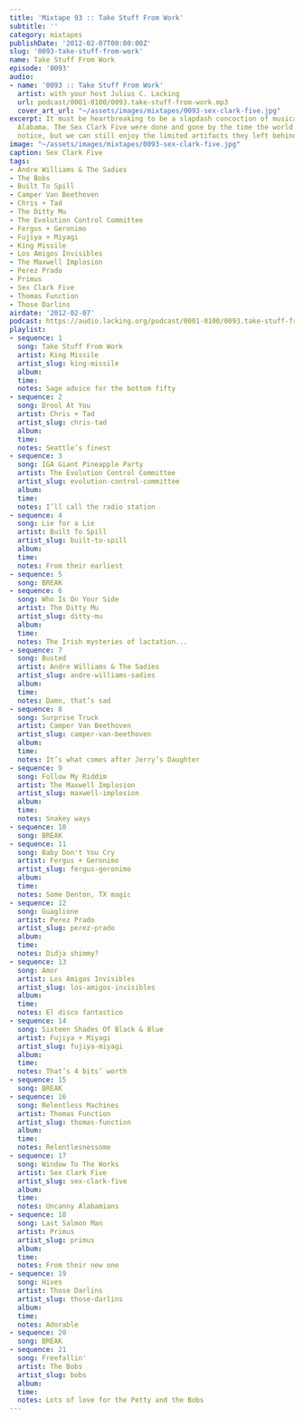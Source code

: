 ```yaml
---
title: 'Mixtape 93 :: Take Stuff From Work'
subtitle: ''
category: mixtapes
publishDate: '2012-02-07T00:00:00Z'
slug: '0093-take-stuff-from-work'
name: Take Stuff From Work
episode: '0093'
audio:
- name: '0093 :: Take Stuff From Work'
  artist: with your host Julius C. Lacking
  url: podcast/0001-0100/0093.take-stuff-from-work.mp3
  cover_art_url: "~/assets/images/mixtapes/0093-sex-clark-five.jpg"
excerpt: It must be heartbreaking to be a slapdash concoction of musical genius… in
  Alabama. The Sex Clark Five were done and gone by the time the world really took
  notice, but we can still enjoy the limited artifacts they left behind.
image: "~/assets/images/mixtapes/0093-sex-clark-five.jpg"
caption: Sex Clark Five
tags:
- Andre Williams & The Sadies
- The Bobs
- Built To Spill
- Camper Van Beethoven
- Chris + Tad
- The Ditty Mu
- The Evolution Control Committee
- Fergus + Geronimo
- Fujiya + Miyagi
- King Missile
- Los Amigos Invisibles
- The Maxwell Implosion
- Perez Prado
- Primus
- Sex Clark Five
- Thomas Function
- Those Darlins
airdate: '2012-02-07'
podcast: https://audio.lacking.org/podcast/0001-0100/0093.take-stuff-from-work.mp3
playlist:
- sequence: 1
  song: Take Stuff From Work
  artist: King Missile
  artist_slug: king-missile
  album:
  time:
  notes: Sage advice for the bottom fifty
- sequence: 2
  song: Drool At You
  artist: Chris + Tad
  artist_slug: chris-tad
  album:
  time:
  notes: Seattle’s finest
- sequence: 3
  song: IGA Giant Pineapple Party
  artist: The Evolution Control Committee
  artist_slug: evolution-control-committee
  album:
  time:
  notes: I’ll call the radio station
- sequence: 4
  song: Lie for a Lie
  artist: Built To Spill
  artist_slug: built-to-spill
  album:
  time:
  notes: From their earliest
- sequence: 5
  song: BREAK
- sequence: 6
  song: Who Is On Your Side
  artist: The Ditty Mu
  artist_slug: ditty-mu
  album:
  time:
  notes: The Irish mysteries of lactation...
- sequence: 7
  song: Busted
  artist: Andre Williams & The Sadies
  artist_slug: andre-williams-sadies
  album:
  time:
  notes: Damn, that’s sad
- sequence: 8
  song: Surprise Truck
  artist: Camper Van Beethoven
  artist_slug: camper-van-beethoven
  album:
  time:
  notes: It’s what comes after Jerry’s Daughter
- sequence: 9
  song: Follow My Riddim
  artist: The Maxwell Implosion
  artist_slug: maxwell-implosion
  album:
  time:
  notes: Snakey ways
- sequence: 10
  song: BREAK
- sequence: 11
  song: Baby Don't You Cry
  artist: Fergus + Geronimo
  artist_slug: fergus-geronimo
  album:
  time:
  notes: Some Denton, TX magic
- sequence: 12
  song: Guaglione
  artist: Perez Prado
  artist_slug: perez-prado
  album:
  time:
  notes: Didja shimmy?
- sequence: 13
  song: Amor
  artist: Los Amigos Invisibles
  artist_slug: los-amigos-invisibles
  album:
  time:
  notes: El disco fantastico
- sequence: 14
  song: Sixteen Shades Of Black & Blue
  artist: Fujiya + Miyagi
  artist_slug: fujiya-miyagi
  album:
  time:
  notes: That’s 4 bits’ worth
- sequence: 15
  song: BREAK
- sequence: 16
  song: Relentless Machines
  artist: Thomas Function
  artist_slug: thomas-function
  album:
  time:
  notes: Relentlesnessome
- sequence: 17
  song: Window To The Works
  artist: Sex Clark Five
  artist_slug: sex-clark-five
  album:
  time:
  notes: Uncanny Alabamians
- sequence: 18
  song: Last Salmon Man
  artist: Primus
  artist_slug: primus
  album:
  time:
  notes: From their new one
- sequence: 19
  song: Hives
  artist: Those Darlins
  artist_slug: those-darlins
  album:
  time:
  notes: Adorable
- sequence: 20
  song: BREAK
- sequence: 21
  song: Freefallin'
  artist: The Bobs
  artist_slug: bobs
  album:
  time:
  notes: Lots of love for the Petty and the Bobs
---
```


